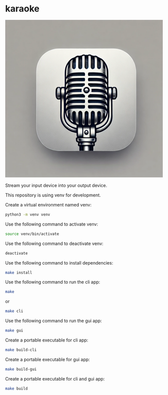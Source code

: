 # karaoke

![Logo Karaoke](./static/logo.webp)

Stream your input device into your output device.

This repository is using venv for development.

Create a virtual environment named venv:

```bash
python3 -m venv venv
```

Use the following command to activate venv:

```bash
source venv/bin/activate
```

Use the following command to deactivate venv:

```bash
deactivate
```

Use the following command to install dependencies:

```bash
make install
```

Use the following command to run the cli app:

```bash
make
```

or

```bash
make cli
```

Use the following command to run the gui app:

```bash
make gui
```

Create a portable executable for cli app:

```bash
make build-cli
```

Create a portable executable for gui app:

```bash
make build-gui
```

Create a portable executable for cli and gui app:

```bash
make build
```
